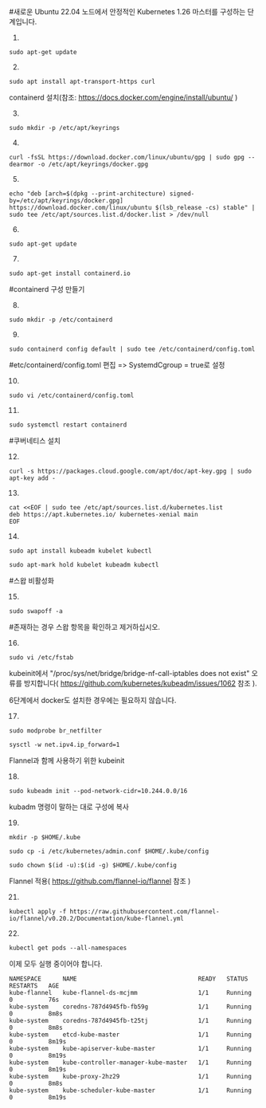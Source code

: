 #새로운 Ubuntu 22.04 노드에서 안정적인 Kubernetes 1.26 마스터를 구성하는 단계입니다.

1.

    sudo apt-get update
2.

    sudo apt install apt-transport-https curl

containerd 설치(참조: https://docs.docker.com/engine/install/ubuntu/ )

3.

    sudo mkdir -p /etc/apt/keyrings
4.

    curl -fsSL https://download.docker.com/linux/ubuntu/gpg | sudo gpg --dearmor -o /etc/apt/keyrings/docker.gpg
5.

    echo "deb [arch=$(dpkg --print-architecture) signed-by=/etc/apt/keyrings/docker.gpg] https://download.docker.com/linux/ubuntu $(lsb_release -cs) stable" | sudo tee /etc/apt/sources.list.d/docker.list > /dev/null
6.

    sudo apt-get update
7.

    sudo apt-get install containerd.io

#containerd 구성 만들기

8.

    sudo mkdir -p /etc/containerd
9.

    sudo containerd config default | sudo tee /etc/containerd/config.toml

#etc/containerd/config.toml 편집 => SystemdCgroup = true로 설정

10.

    sudo vi /etc/containerd/config.toml 
11.

    sudo systemctl restart containerd

#쿠버네티스 설치

12.

    curl -s https://packages.cloud.google.com/apt/doc/apt-key.gpg | sudo apt-key add -  

13.

    cat <<EOF | sudo tee /etc/apt/sources.list.d/kubernetes.list
    deb https://apt.kubernetes.io/ kubernetes-xenial main
    EOF
    
14.

    sudo apt install kubeadm kubelet kubectl
   
    sudo apt-mark hold kubelet kubeadm kubectl

#스왑 비활성화

15.

    sudo swapoff -a

#존재하는 경우 스왑 항목을 확인하고 제거하십시오.

16.

    sudo vi /etc/fstab

kubeinit에서 "/proc/sys/net/bridge/bridge-nf-call-iptables does not exist" 오류를 방지합니다( https://github.com/kubernetes/kubeadm/issues/1062 참조 ). 

6단계에서 docker도 설치한 경우에는 필요하지 않습니다.

17.

    sudo modprobe br_netfilter

    sysctl -w net.ipv4.ip_forward=1
    
Flannel과 함께 사용하기 위한 kubeinit

18.

    sudo kubeadm init --pod-network-cidr=10.244.0.0/16

kubadm 명령이 말하는 대로 구성에 복사

19.

    mkdir -p $HOME/.kube

    sudo cp -i /etc/kubernetes/admin.conf $HOME/.kube/config

    sudo chown $(id -u):$(id -g) $HOME/.kube/config

Flannel 적용( https://github.com/flannel-io/flannel 참조 )

21.

    kubectl apply -f https://raw.githubusercontent.com/flannel-io/flannel/v0.20.2/Documentation/kube-flannel.yml
    
22.

    kubectl get pods --all-namespaces
    
이제 모두 실행 중이어야 합니다.

    NAMESPACE      NAME                                  READY   STATUS    RESTARTS   AGE
    kube-flannel   kube-flannel-ds-mcjmm                 1/1     Running   0          76s
    kube-system    coredns-787d4945fb-fb59g              1/1     Running   0          8m8s
    kube-system    coredns-787d4945fb-t25tj              1/1     Running   0          8m8s
    kube-system    etcd-kube-master                      1/1     Running   0          8m19s
    kube-system    kube-apiserver-kube-master            1/1     Running   0          8m19s
    kube-system    kube-controller-manager-kube-master   1/1     Running   0          8m19s
    kube-system    kube-proxy-2hz29                      1/1     Running   0          8m8s
    kube-system    kube-scheduler-kube-master            1/1     Running   0          8m19s
